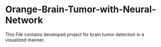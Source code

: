 # Orange-Brain-Tumor-with-Neural-Network
This File contains developed project for brain tumor detection in a visualized manner.
